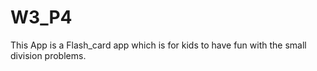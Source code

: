 # W3_P4

This App is a Flash_card app which is for kids to have fun with the small division problems.
